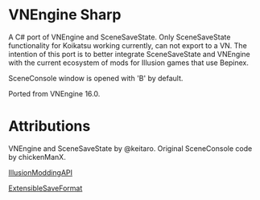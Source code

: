 # VNEngine Sharp
A C# port of VNEngine and SceneSaveState. Only SceneSaveState functionality for Koikatsu working currently, can not export to a VN.
The intention of this port is to better integrate SceneSaveState and VNEngine with the current ecosystem of mods for Illusion games that use Bepinex.

SceneConsole window is opened with 'B' by default.

Ported from VNEngine 16.0.

# Attributions

VNEngine and SceneSaveState by @keitaro.
Original SceneConsole code by chickenManX.

[IllusionModdingAPI](https://github.com/IllusionMods/IllusionModdingAPI)

[ExtensibleSaveFormat](https://github.com/IllusionMods/BepisPlugins)
